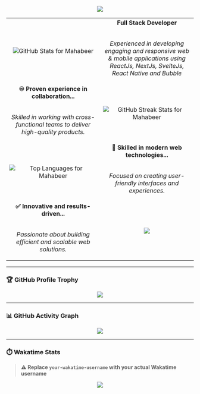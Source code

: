 <p align="center">
  <img src="https://readme-typing-svg.herokuapp.com?color=68b486&size=28&duration=6000&vCenter=true&width=600&height=80&lines=Mahabeer%2C+a+skilled+Front+End+Developer+from+India." />
</p>

<table>
  <tbody>
    <tr>
      <td width="50%" valign="middle" align="center">
        <img src="https://github-readme-stats-bay88.vercel.app/api?username=mahabeer-dev&show_icons=true&hide_border=true&include_all_commits=true&count_private=true&theme=merko" alt="GitHub Stats for Mahabeer" />
      </td>
      <td width="50%" valign="middle" align="center">
        <b>Full Stack Developer</b>
        <br />
        <br />
        <p>
          <em>Experienced in developing engaging and responsive web & mobile applications using ReactJs, NextJs, SvelteJs, React Native and Bubble</em>
        </p>
      </td>
    </tr>
    <tr>
      <td width="50%" valign="middle" align="center">
        <b>♾️ Proven experience in collaboration...</b>
        <br />
        <br />
        <p>
        <em>Skilled in working with cross-functional teams to deliver high-quality products.</em>
        </p>
      </td>
      <td width="50%" valign="middle" align="center">
        <img src="https://github-readme-streak-stats.herokuapp.com/?user=mahabeer-dev&theme=merko&hide_border=true" alt="GitHub Streak Stats for Mahabeer" />
      </td>
    </tr>
    <tr>
      <td width="50%" valign="middle" align="center">
        <img align="center" src="https://github-readme-stats-bay88.vercel.app/api/top-langs?username=mahabeer-dev&include_all_commits=true&count_private=true&show_icons=true&layout=compact&theme=merko&hide_border=true" alt="Top Languages for Mahabeer" />
      </td>
      <td width="50%" valign="middle" align="center">
        <b>🥷 Skilled in modern web technologies...</b>
        <br />
        <br />
        <p>
          <em>Focused on creating user-friendly interfaces and experiences.</em>
        </p>
      </td>
    </tr>
    <tr>
      <td width="50%" valign="middle" align="center">
        <b>✅ Innovative and results-driven...</b>
        <br />
        <br />
        <p>
          <em>Passionate about building efficient and scalable web solutions.</em>
        </p>
      </td>
      <td width="50%" valign="middle" align="center">
        <img src="https://github-readme-stats-bay88.vercel.app/api?username=mahabeer-dev&include_all_commits=true&count_private=true&show_icons=true&layout=compact&theme=merko" />
      </td>
    </tr>
  </tbody>
</table>

---

### 🏆 GitHub Profile Trophy

<p align="center">
  <img src="https://github-profile-trophy.vercel.app/?username=mahabeer-dev&theme=onedark&margin-w=10&row=2&column=3" />
</p>

---

### 📊 GitHub Activity Graph

<p align="center">
  <img src="https://github-readme-activity-graph.cyclic.app/graph?username=mahabeer-dev&bg_color=0d1117&color=68b486&line=ffffff&point=68b486&area=true&hide_border=true" />
</p>

---

### ⏱️ Wakatime Stats

> **⚠️ Replace `your-wakatime-username` with your actual Wakatime username**

<p align="center">
  <img src="https://github-readme-stats.vercel.app/api/wakatime?username=your-wakatime-username&theme=merko&layout=compact&hide_border=true" />
</p>
